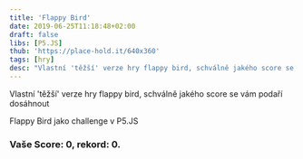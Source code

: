 ```yaml
---
title: 'Flappy Bird'
date: 2019-06-25T11:18:48+02:00
draft: false
libs: [P5.JS]
thub: 'https://place-hold.it/640x360'
tags: [hry]
desc: "Vlastní 'těžší' verze hry flappy bird, schválně jakého score se vám podaří dosáhnout"
---
```


Vlastní 'těžší' verze hry flappy bird, schválně jakého score se vám podaří dosáhnout

Flappy Bird jako challenge v P5.JS

<h3>
Vaše Score: <span id="score">0</span>, rekord: <span id="rekord">0</span>.
</h3>
<script src="sketch.js"></script>
